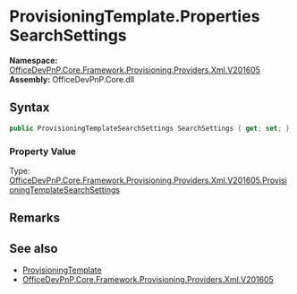 # ProvisioningTemplate.Properties SearchSettings
  

**Namespace:** [OfficeDevPnP.Core.Framework.Provisioning.Providers.Xml.V201605](OfficeDevPnP.Core.Framework.Provisioning.Providers.Xml.V201605.md)  
**Assembly:** OfficeDevPnP.Core.dll  
## Syntax
```C#
public ProvisioningTemplateSearchSettings SearchSettings { get; set; }
```

### Property Value
Type: [OfficeDevPnP.Core.Framework.Provisioning.Providers.Xml.V201605.ProvisioningTemplateSearchSettings](OfficeDevPnP.Core.Framework.Provisioning.Providers.Xml.V201605.ProvisioningTemplateSearchSettings.md)  

## Remarks 

## See also
- [ProvisioningTemplate](OfficeDevPnP.Core.Framework.Provisioning.Providers.Xml.V201605.ProvisioningTemplate.md) 
- [OfficeDevPnP.Core.Framework.Provisioning.Providers.Xml.V201605](OfficeDevPnP.Core.Framework.Provisioning.Providers.Xml.V201605.md) 
